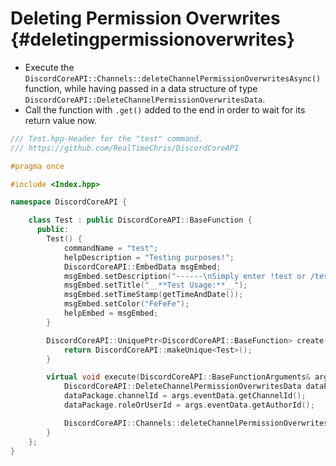 Deleting Permission Overwrites {#deletingpermissionoverwrites}
============
- Execute the `DiscordCoreAPI::Channels::deleteChannelPermissionOverwritesAsync()` function, while having passed in a data structure of type `DiscordCoreAPI::DeleteChannelPermissionOverwritesData`.
- Call the function with `.get()` added to the end in order to wait for its return value now.

```cpp
/// Test.hpp-Header for the "test" command.
/// https://github.com/RealTimeChris/DiscordCoreAPI

#pragma once

#include <Index.hpp>

namespace DiscordCoreAPI {

	class Test : public DiscordCoreAPI::BaseFunction {
	  public:
		Test() {
			commandName = "test";
			helpDescription = "Testing purposes!";
			DiscordCoreAPI::EmbedData msgEmbed;
			msgEmbed.setDescription("------\nSimply enter !test or /test!\n------");
			msgEmbed.setTitle("__**Test Usage:**__");
			msgEmbed.setTimeStamp(getTimeAndDate());
			msgEmbed.setColor("FeFeFe");
			helpEmbed = msgEmbed;
		}

		DiscordCoreAPI::UniquePtr<DiscordCoreAPI::BaseFunction> create() {
			return DiscordCoreAPI::makeUnique<Test>();
		}

		virtual void execute(DiscordCoreAPI::BaseFunctionArguments& args) {
			DiscordCoreAPI::DeleteChannelPermissionOverwritesData dataPackage;
			dataPackage.channelId = args.eventData.getChannelId();
			dataPackage.roleOrUserId = args.eventData.getAuthorId();

			DiscordCoreAPI::Channels::deleteChannelPermissionOverwritesAsync(dataPackage).get();
		}
	};
}
```
